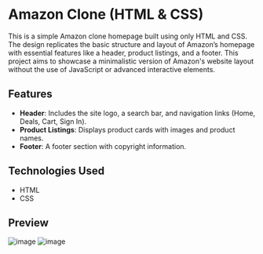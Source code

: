 # Amazon Clone (HTML & CSS)

This is a simple Amazon clone homepage built using only HTML and CSS. The design replicates the basic structure and layout of Amazon’s homepage with essential features like a header, product listings, and a footer. This project aims to showcase a minimalistic version of Amazon's website layout without the use of JavaScript or advanced interactive elements.

## Features

- **Header**: Includes the site logo, a search bar, and navigation links (Home, Deals, Cart, Sign In).
- **Product Listings**: Displays product cards with images and product names.
- **Footer**: A footer section with copyright information.

## Technologies Used

- HTML
- CSS

## Preview

![image](https://github.com/user-attachments/assets/5f34c901-7d4f-4883-bc75-19687a49eef2)
![image](https://github.com/user-attachments/assets/2fc3eaca-8cb7-4f3b-9abd-70c32ddf9e8a)

